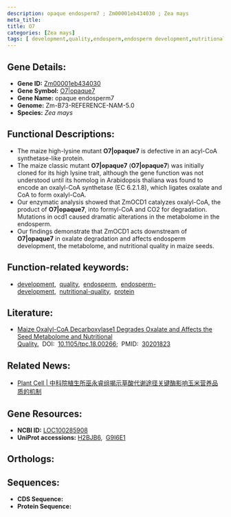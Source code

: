 ```yaml
---
description: opaque endosperm7 ; Zm00001eb434030 ; Zea mays
meta_title:
title: O7
categories: [Zea mays]
tags: [ development,quality,endosperm,endosperm development,nutritional quality,protein ]
---
```


## Gene Details:
- **Gene ID:** [Zm00001eb434030]()
- **Gene Symbol:** <u>O7|opaque7</u>
- **Gene Name:** opaque endosperm7
- **Genome:** Zm-B73-REFERENCE-NAM-5.0
- **Species:** *Zea mays*

## Functional Descriptions:
   - The maize high-lysine mutant **O7|opaque7** is defective in an acyl-CoA synthetase-like protein.
   - The maize classic mutant **O7|opaque7** (**O7|opaque7**) was initially cloned for its high lysine trait, although the gene function was not understood until its homolog in Arabidopsis thaliana was found to encode an oxalyl-CoA synthetase (EC 6.2.1.8), which ligates oxalate and CoA to form oxalyl-CoA.
   - Our enzymatic analysis showed that ZmOCD1 catalyzes oxalyl-CoA, the product of **O7|opaque7**, into formyl-CoA and CO2 for degradation. Mutations in ocd1 caused dramatic alterations in the metabolome in the endosperm.
   - Our findings demonstrate that ZmOCD1 acts downstream of **O7|opaque7** in oxalate degradation and affects endosperm development, the metabolome, and nutritional quality in maize seeds.

## Function-related keywords:
   - [development](/tags/development/),&nbsp;&nbsp;[quality](/tags/quality/),&nbsp;&nbsp;[endosperm](/tags/endosperm/),&nbsp;&nbsp;[endosperm-development](/tags/endosperm-development/),&nbsp;&nbsp;[nutritional-quality](/tags/nutritional-quality/),&nbsp;&nbsp;[protein](/tags/protein/)

## Literature:
   - [Maize Oxalyl-CoA Decarboxylase1 Degrades Oxalate and Affects the Seed Metabolome and Nutritional Quality.](https://www.doi.org/10.1105/tpc.18.00266)&nbsp;&nbsp;DOI:&nbsp;&nbsp;[10.1105/tpc.18.00266](https://www.doi.org/10.1105/tpc.18.00266);&nbsp;&nbsp;PMID:&nbsp;&nbsp;[30201823](https://pubmed.ncbi.nlm.nih.gov/30201823/)

## Related News:
   - [Plant Cell | 中科院植生所巫永睿组揭示草酸代谢途径关键酶影响玉米营养品质的机制](https://mp.weixin.qq.com/s?__biz=MzU3ODY3MDM0NA==&mid=2247487928&idx=1&sn=5a10d8e92eebe72aabd15e05399899e7&chksm=fd708bdfca0702c9c8cdcb106b3999ea8fc7a96b60896c965cddfa32d401a8d4ae60274f47c0&scene=27#wechat_redirect)

## Gene Resources:
- **NCBI ID:**  [LOC100285908](https://www.ncbi.nlm.nih.gov/search/all/?term=LOC100285908)
- **UniProt accessions:**  [H2BJB6](https://www.uniprot.org/uniprotkb/H2BJB6/entry),&nbsp;&nbsp;[G9I6E1](https://www.uniprot.org/uniprotkb/G9I6E1/entry)

## Orthologs:

## Sequences:
- **CDS Sequence:**
- **Protein Sequence:**
